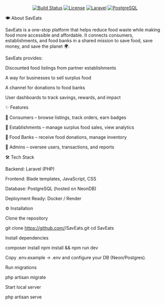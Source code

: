 <p align="center"> <a href="https://github.com/<your-username>/SavEats" target="_blank"> </a> </p> <p align="center"> <a href="#"><img src="https://img.shields.io/badge/build-passing-brightgreen" alt="Build Status"></a> <a href="#"><img src="https://img.shields.io/badge/license-MIT-blue" alt="License"></a> <a href="#"><img src="https://img.shields.io/badge/Laravel-11.x-ff2d20?logo=laravel" alt="Laravel"></a> <a href="#"><img src="https://img.shields.io/badge/PostgreSQL-NeonDB-336791?logo=postgresql" alt="PostgreSQL"></a> </p>
🍽️ About SavEats

SavEats is a one-stop platform that helps reduce food waste while making food more accessible and affordable.
It connects consumers, establishments, and food banks in a shared mission to save food, save money, and save the planet 🌍.

SavEats provides:

Discounted food listings from partner establishments

A way for businesses to sell surplus food

A channel for donations to food banks

User dashboards to track savings, rewards, and impact

✨ Features

👤 Consumers – browse listings, track orders, earn badges

🏪 Establishments – manage surplus food sales, view analytics

🏢 Food Banks – receive food donations, manage inventory

🔑 Admins – oversee users, transactions, and reports

🛠️ Tech Stack

Backend: Laravel (PHP)

Frontend: Blade templates, JavaScript, CSS

Database: PostgreSQL (hosted on NeonDB)

Deployment Ready: Docker / Render

⚙️ Installation

Clone the repository

git clone https://github.com/<your-username>/SavEats.git
cd SavEats


Install dependencies

composer install
npm install && npm run dev


Copy .env.example → .env and configure your DB (Neon/Postgres).

Run migrations

php artisan migrate


Start local server

php artisan serve
